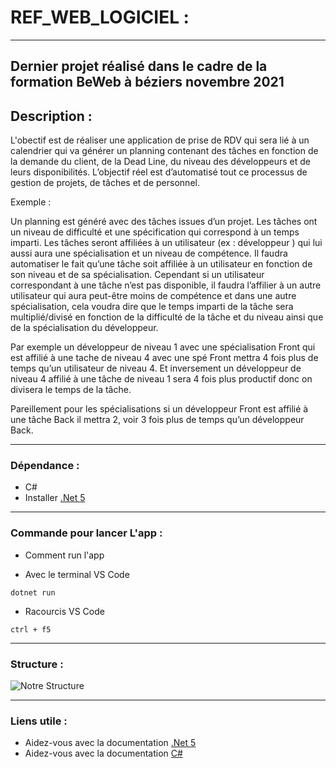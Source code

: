 # REF_WEB_LOGICIEL :

***

## Dernier projet réalisé dans le cadre de la formation BeWeb à béziers novembre 2021

## Description :

L'obectif est de réaliser une application de prise de RDV qui sera lié à un calendrier qui va générer un planning contenant des tâches en fonction de la demande du client, de la Dead Line, du niveau des développeurs et de leurs disponibilités.
L’objectif réel est d’automatisé tout ce processus de gestion de projets, de tâches et de personnel.

Exemple : 

Un planning est généré avec des tâches issues d’un projet.
Les tâches ont un niveau de difficulté et une spécification qui correspond à un temps imparti.
Les tâches seront affiliées à un utilisateur (ex : développeur ) qui lui aussi aura une spécialisation et un niveau de compétence.
Il faudra automatiser le fait qu’une tâche soit affiliée à un utilisateur en fonction de son niveau et de sa spécialisation.
Cependant si un utilisateur correspondant à une tâche n’est pas disponible, il faudra l’affilier à un autre utilisateur qui aura peut-être moins de compétence et dans une autre spécialisation, cela voudra dire que le temps imparti de la tâche sera multiplié/divisé en fonction de la difficulté de la tâche et du niveau ainsi que de la spécialisation du développeur.

Par exemple un développeur de niveau 1 avec une spécialisation Front qui est affilié à une tache de niveau 4 avec une spé Front mettra 4 fois plus de temps qu’un utilisateur de niveau 4.
Et inversement un développeur de niveau 4 affilié à une tâche de niveau 1 sera 4 fois plus productif donc on divisera le temps de la tâche.

Pareillement pour les spécialisations si un développeur Front est affilié à une tâche Back il mettra 2, voir 3 fois plus de temps qu’un développeur Back.

***

### Dépendance :

* C#
* Installer [.Net 5](https://dotnet.microsoft.com/download/dotnet/5.0)

***

### Commande pour lancer L'app :

* Comment run l'app

* Avec le terminal VS Code
```
dotnet run
```
* Racourcis VS Code
```
ctrl + f5
```
***

### Structure :
![Notre Structure](https://i.ibb.co/XkMM3ZP/Capture-d-e-cran-2021-11-19-a-11-54-54.png)

***

### Liens utile :

* Aidez-vous avec la documentation [.Net 5](https://docs.microsoft.com/fr-fr/aspnet/core/tutorials/first-web-api?view=aspnetcore-5.0&tabs=visual-studio-code)
* Aidez-vous avec la documentation [C#](https://docs.microsoft.com/fr-fr/dotnet/csharp/)
